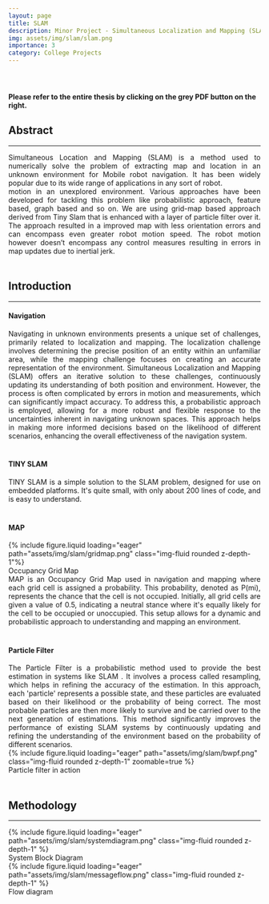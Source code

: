 ```yaml
---
layout: page
title: SLAM
description: Minor Project - Simultaneous Localization and Mapping (SLAM) Using Grid-Map and Particle Filter
img: assets/img/slam/slam.png
importance: 3
category: College Projects
---
```

<header>
    <h1>
        <a href="{{ '/assets/pdf/slam.pdf' | relative_url }}" target="_blank" rel="noopener noreferrer" class="float-right" style="color: grey; text-decoration: none;">
        <i class="fa-solid fa-file-pdf"></i>
        </a>
    </h1>
</header>


**Please refer to the entire thesis by clicking on the grey PDF button on the right.**

## Abstract

---

<div style="text-align: justify;">
    Simultaneous Location and Mapping (SLAM) is a method used to numerically solve the problem of extracting map and location in an unknown environment for Mobile robot navigation. It has been widely popular due to its wide range of applications in any sort of robot.
</div>

<div style="text-align: justify;">
motion in an unexplored environment. Various approaches have been developed for tackling this problem like probabilistic approach, feature based, graph based and so on. We are using grid-map based approach derived from Tiny Slam that is enhanced with a layer of particle filter over it. The approach resulted in a improved map with less orientation errors and can encompass even greater robot motion speed. The robot motion however doesn’t encompass
any control measures resulting in errors in map updates due to inertial jerk.
</div>
<div style="border: 10px solid transparent;"></div>

## Introduction

---

#### Navigation

<div style="text-align: justify;">
Navigating in unknown environments presents a unique set of challenges, primarily related to localization and mapping. The localization challenge involves determining the precise position of an entity within an unfamiliar area, while the mapping challenge focuses on creating an accurate representation of the environment. Simultaneous Localization and Mapping (SLAM) offers an iterative solution to these challenges, continuously updating its understanding of both position and environment. However, the process is often complicated by errors in motion and measurements, which can significantly impact accuracy. To address this, a probabilistic approach is employed, allowing for a more robust and flexible response to the uncertainties inherent in navigating unknown spaces. This approach helps in making more informed decisions based on the likelihood of different scenarios, enhancing the overall effectiveness of the navigation system.
</div>
<div style="border: 10px solid transparent;"></div>

#### TINY SLAM

<div style="text-align: justify;">
    TINY SLAM is a simple solution to the SLAM problem, designed for use on embedded platforms. It's quite small, with only about 200 lines of code, and is easy to understand.
</div>
<div style="border: 10px solid transparent;"></div>

#### MAP

<div class="row mt-3">
    <div class="col-sm mt-3 mt-md-0">
        {% include figure.liquid loading="eager" path="assets/img/slam/gridmap.png" class="img-fluid rounded z-depth-1"%}
    </div>
</div>

<div class="caption">
    Occupancy Grid Map
</div>

<div style="text-align: justify;">
    MAP is an Occupancy Grid Map used in navigation and mapping where each grid cell is assigned a probability. This probability, denoted as P(mi), represents the chance that the cell is not occupied. Initially, all grid cells are given a value of 0.5, indicating a neutral stance where it's equally likely for the cell to be occupied or unoccupied. This setup allows for a dynamic and probabilistic approach to understanding and mapping an environment.
</div>
<div style="border: 10px solid transparent;"></div>

#### Particle Filter

<div style="text-align: justify;">
    The Particle Filter is a probabilistic method used to provide the best estimation in systems like SLAM . It involves a process called resampling, which helps in refining the accuracy of the estimation. In this approach, each 'particle' represents a possible state, and these particles are evaluated based on their likelihood or the probability of being correct. The most probable particles are then more likely to survive and be carried over to the next generation of estimations. This method significantly improves the performance of existing SLAM systems by continuously updating and refining the understanding of the environment based on the probability of different scenarios.
</div>

<div class="row mt-3">
    <div class="col-sm mt-3 mt-md-0">
        {% include figure.liquid loading="eager" path="assets/img/slam/bwpf.png" class="img-fluid rounded z-depth-1" zoomable=true %}
    </div>
</div>

<div class="caption">
    Particle filter in action
</div>
<div style="border: 10px solid transparent;"></div>

## Methodology

---

<div class="row mt-3">
    <div class="col-sm mt-3 mt-md-0">
        {% include figure.liquid loading="eager" path="assets/img/slam/systemdiagram.png" class="img-fluid rounded z-depth-1" %}
    </div>
</div>
<div class="caption">
    System Block Diagram
</div>

<div class="row mt-3">
    <div class="col-sm mt-3 mt-md-0">
        {% include figure.liquid loading="eager" path="assets/img/slam/messageflow.png" class="img-fluid rounded z-depth-1" %}
    </div>
</div>

<div class="caption">
    Flow diagram
</div>
